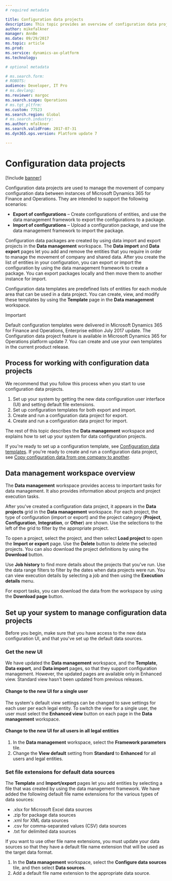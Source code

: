 ```yaml
---
# required metadata

title: Configuration data projects
description: This topic provides an overview of configuration data projects, configuration data templates, and the process for using them to move company configuration data between instances of Dynamics 365 for Finance and Operations.
author: mikefalkner
manager: AnnBe
ms.date: 09/29/2017
ms.topic: article
ms.prod: 
ms.service: dynamics-ax-platform
ms.technology: 

# optional metadata

# ms.search.form: 
# ROBOTS: 
audience: Developer, IT Pro
# ms.devlang: 
ms.reviewer: margoc
ms.search.scope: Operations
# ms.tgt_pltfrm: 
ms.custom: 77523
ms.search.region: Global
# ms.search.industry: 
ms.author: mfalkner
ms.search.validFrom: 2017-07-31
ms.dyn365.ops.version: Platform update 7

---
```

# Configuration data projects

[!include [banner](../includes/banner.md)]

Configuration data projects are used to manage the movement of company configuration data between instances of Microsoft Dynamics 365 for Finance and Operations. They are intended to support the following scenarios:

- **Export of configurations** – Create configurations of entities, and use the data management framework to export the configurations to a package.
- **Import of configurations** – Upload a configuration package, and use the data management framework to import the package.

Configuration data packages are created by using data import and export projects in the **Data management** workspace. The **Data import** and **Data export** pages let you add and remove the entities that you require in order to manage the movement of company and shared data. After you create the list of entities in your configuration, you can export or import the configuration by using the data management framework to create a package. You can export packages locally and then move them to another instance for import.

Configuration data templates are predefined lists of entities for each module area that can be used in a data project. You can create, view, and modify these templates by using the **Template** page in the **Data management** workspace.

> [!IMPORTANT]
> Default configuration templates were delivered in Microsoft Dynamics 365 for Finance and Operations, Enterprise edition July 2017 update. The Configuration data project feature is available in Microsoft Dynamics 365 for Operations platform update 7. You can create and use your own templates in the current product release.

## Process for working with configuration data projects
We recommend that you follow this process when you start to use configuration data projects.

1. Set up your system by getting the new data configuration user interface (UI) and setting default file extensions.
2. Set up configuration templates for both export and import.
3. Create and run a configuration data project for export.
4. Create and run a configuration data project for import.

The rest of this topic describes the **Data management** workspace and explains how to set up your system for data configuration projects.

If you're ready to set up a configuration template, see [Configuration data templates](configuration-data-templates.md). If you're ready to create and run a configuration data project, see [Copy configuration data from one company to another](copy-configuration.md).

## Data management workspace overview
The **Data management** workspace provides access to important tasks for data management. It also provides information about projects and project execution tasks.

After you've created a configuration data project, it appears in the **Data projects** grid in the **Data management** workspace. For each project, the type of configuration (import or export) and the project category (**Project**, **Configuration**, **Integration**, or **Other**) are shown. Use the selections to the left of the grid to filter by the appropriate project.

To open a project, select the project, and then select **Load project** to open the **Import or export** page. Use the **Delete** button to delete the selected projects. You can also download the project definitions by using the **Download** button.

Use **Job history** to find more details about the projects that you've run. Use the data range filters to filter by the dates when data projects were run. You can view execution details by selecting a job and then using the **Execution details** menu.

For export tasks, you can download the data from the workspace by using the **Download page** button.

## Set up your system to manage configuration data projects
Before you begin, make sure that you have access to the new data configuration UI, and that you've set up the default data sources.

### Get the new UI
We have updated the **Data management** workspace, and the **Template**, **Data export**, and **Data import** pages, so that they support configuration management. However, the updated pages are available only in Enhanced view. Standard view hasn't been updated from previous releases.

#### Change to the new UI for a single user
The system's default view settings can be changed to save settings for each user per each legal entity. To switch the view for a single user, the user must select the **Enhanced view** button on each page in the **Data management** workspace.

#### Change to the new UI for all users in all legal entities
1. In the **Data management** workspace, select the **Framework parameters** tile.
2. Change the **View default** setting from **Standard** to **Enhanced** for all users and legal entities.

### Set file extensions for default data sources
The **Template** and **Import/export** pages let you add entities by selecting a file that was created by using the data management framework. We have added the following default file name extensions for the various types of data sources:

- .xlsx for Microsoft Excel data sources
- .zip for package data sources
- .xml for XML data sources
- .csv for comma-separated values (CSV) data sources
- .txt for delimited data sources

If you want to use other file name extensions, you must update your data sources so that they have a default file name extension that will be used as the target data format.

1. In the **Data management** workspace, select the **Configure data sources** tile, and then select **Data sources**.
2. Add a default file name extension to the appropriate data source.
